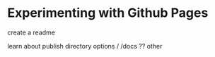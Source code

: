 # Experimenting with Github Pages

create a readme

learn about publish directory options
/ 
/docs
?? other
